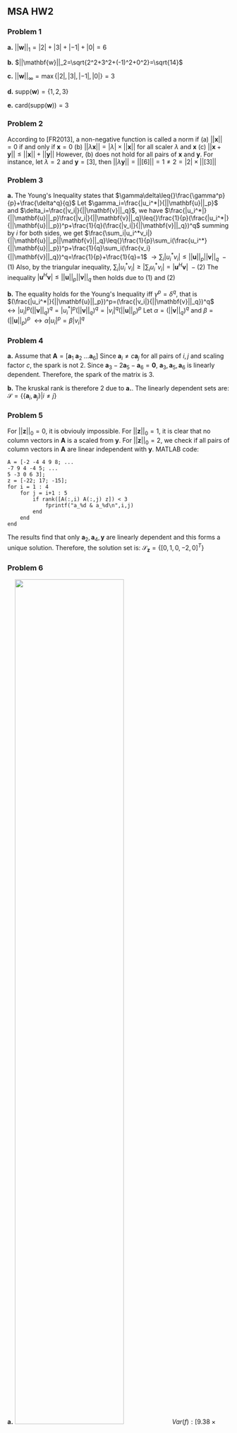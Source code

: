## MSA HW2

### Problem 1
**a.**
$||\mathbf{w}||_1=|2|+|3|+|-1|+|0|=6$

**b.**
$||\mathbf{w}||_2=\sqrt{2^2+3^2+(-1)^2+0^2}=\sqrt{14}$

**c.**
$||\mathbf{w}||_\infty=\max\{|2|,|3|,|-1|,|0|\}=3$

**d.**
$\text{supp}(\mathbf{w})=\{1,2,3\}$

**e.**
$\text{card}(\text{supp}(\mathbf{w}))=3$

### Problem 2
According to [FR2013], a non-negative function is called a norm if 
(a) $||\mathbf{x}||=0$ if and only if $\mathbf{x}=0$
(b) $||\lambda\mathbf{x}||=|\lambda|\times{}||\mathbf{x}||$ for all scaler $\lambda$ and $\mathbf{x}$
(c) $||\mathbf{x}+\mathbf{y}||\leq{}||\mathbf{x}||+||\mathbf{y}||$
However, (b) does not hold for all pairs of $\mathbf{x}$ and $\mathbf{y}$. For instance, let $\lambda=2$ and $\mathbf{y}=[3]$, then $||\lambda\mathbf{y}||=||[6]||=1\neq{}2=|2|\times{}||[3]||$

### Problem 3
**a.**
The Young's Inequality states that 
$\gamma\delta\leq{}\frac{\gamma^p}{p}+\frac{\delta^q}{q}$
Let $\gamma_i=\frac{|u_i^*|}{||\mathbf{u}||_p}$ and $\delta_i=\frac{|v_i|}{||\mathbf{v}||_q}$, we have 
$\frac{|u_i^*|}{||\mathbf{u}||_p}\frac{|v_i|}{||\mathbf{v}||_q}\leq{}\frac{1}{p}(\frac{|u_i^*|}{||\mathbf{u}||_p})^p+\frac{1}{q}(\frac{|v_i|}{||\mathbf{v}||_q})^q$
summing by $i$ for both sides, we get
$\frac{\sum_i|u_i^*v_i|}{||\mathbf{u}||_p||\mathbf{v}||_q}\leq{}\frac{1}{p}\sum_i(\frac{u_i^*}{||\mathbf{u}||_p})^p+\frac{1}{q}\sum_i(\frac{v_i}{||\mathbf{v}||_q})^q=\frac{1}{p}+\frac{1}{q}=1$
$\rightarrow{}\sum_i|u_i^*v_i|\leq{}||\mathbf{u}||_p||\mathbf{v}||_q\ -(1)$
Also, by the triangular inequality, $\sum_i|u_i^*v_i|\geq{}|\sum_iu_i^*v_i|=|\mathbf{u}^H\mathbf{v}|\ -(2)$
The inequality $|\mathbf{u}^H\mathbf{v}|\leq{}||\mathbf{u}||_p||\mathbf{v}||_q$ then holds due to $(1)$ and $(2)$

**b.**
The equality holds for the Young's Inequality iff $\gamma^p=\delta^q$, that is $(\frac{|u_i^*|}{||\mathbf{u}||_p})^p=(\frac{|v_i|}{||\mathbf{v}||_q})^q$
$\leftrightarrow{}|u_i|^p(||\mathbf{v}||_q)^q=|u_i^*|^p(||\mathbf{v}||_q)^q=|v_i|^q(||\mathbf{u}||_p)^p$
Let $\alpha=(||\mathbf{v}||_q)^q$ and $\beta=(||\mathbf{u}||_p)^p$
$\leftrightarrow{}\alpha|u_i|^p=\beta|v_i|^q$

### Problem 4
**a.**
Assume that $\mathbf{A}=[\mathbf{a}_1\ \mathbf{a}_2\ \dots{}\mathbf{a}_6]$
Since $\mathbf{a}_i\neq{}c\mathbf{a}_j$ for all pairs of $i,j$ and scaling factor $c$, the spark is not 2.
Since $\mathbf{a}_3-2\mathbf{a}_5-\mathbf{a}_6=\mathbf{0}$, $\mathbf{a}_3,\mathbf{a}_5,\mathbf{a}_6$ is linearly dependent.
Therefore, the spark of the matrix is 3.

**b.**
The kruskal rank is therefore 2 due to **a.**.
The linearly dependent sets are:
$\mathcal{S}=\{\{\mathbf{a}_i,\mathbf{a}_j\}|i\neq{}j\}$

### Problem 5
For $||\mathbf{z}||_0=0$, it is obviouly impossible.
For $||\mathbf{z}||_0=1$, it is clear that no column vectors in $\mathbf{A}$ is a scaled from $\mathbf{y}$.
For $||\mathbf{z}||_0=2$, we check if all pairs of column vectors in $\mathbf{A}$ are linear independent with $\mathbf{y}$.
MATLAB code:
```
A = [-2 -4 4 9 8; ...
-7 9 4 -4 5; ...
5 -3 0 6 3];
z = [-22; 17; -15];
for i = 1 : 4
    for j = i+1 : 5
        if rank([A(:,i) A(:,j) z]) < 3
            fprintf("a_%d & a_%d\n",i,j)
        end
    end
end
```
The results find that only $\mathbf{a}_2,\mathbf{a}_4,\mathbf{y}$ are linearly dependent and this forms a unique solution.
Therefore, the solution set is:
$\mathcal{S}_\mathbf{z}=\{[0, 1, 0, -2, 0]^T\}$

### Problem 6
**a.**
<img src="./figure_jpg/HW3_6a.jpg" width=70%>
$Var(f): [9.38\times{}10^{-6}, 2.06\times{}10^{-6}, 6.87\times{}10^{-6}, 3.14\times{}10^{-6}, 2.35\times{}10^{-6}, 3.57\times{}10^{-5}]$
$Mean(f): [-2.50\times{}10^{-1}, -1.50\times{}10^{-1}, 9.96\times{}10^{-3}, 1.00\times{}10^{-1}, 2.00\times{}10^{-1}, 3.01\times{}10^{-1}]$
$MSE(f): [9.40\times{}10^{-6}, 2.06\times{}10^{-6}, 6.87\times{}10^{-6}, 3.14\times{}10^{-6}, 2.35\times{}10^{-6}, 3.65\times{}10^{-5}]$

**b.**
<img src="./figure_jpg/HW3_6b.jpg" width=70%>
$Var(f): [9.38\times{}10^{-6}, 2.06\times{}10^{-6}, 6.87\times{}10^{-6}, 3.14\times{}10^{-6}, 2.36\times{}10^{-6}, 3.56\times{}10^{-5}]$
$Mean(f): [-2.50\times{}10^{-1}, -1.50\times{}10^{-1}, 9.95\times{}10^{-3}, 1.00\times{}10^{-1}, 2.00\times{}10^{-1}, 3.01\times{}10^{-1}]$
$MSE(f): [9.40\times{}10^{-6}, 2.06\times{}10^{-6}, 6.87\times{}10^{-6}, 3.14\times{}10^{-6}, 2.36\times{}10^{-6}, 3.64\times{}10^{-5}]$